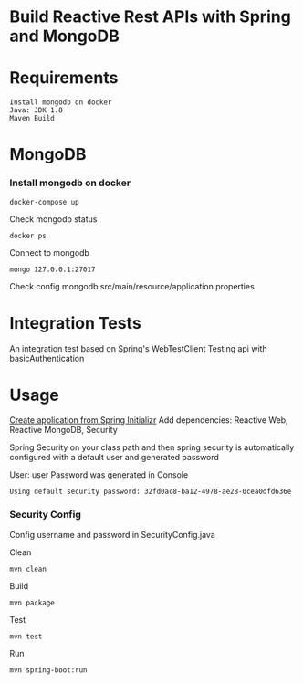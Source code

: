 # Build Reactive Rest APIs with Spring and MongoDB

# Requirements
    Install mongodb on docker
    Java: JDK 1.8
    Maven Build

# MongoDB

### Install mongodb on docker

```
docker-compose up
```

Check mongodb status
```
docker ps
```

Connect to mongodb
```
mongo 127.0.0.1:27017
```

Check config mongodb
src/main/resource/application.properties


# Integration Tests
An integration test based on Spring's WebTestClient
Testing api with basicAuthentication

# Usage
[Create application from Spring Initializr](http://start.spring.io/)
Add dependencies: Reactive Web, Reactive MongoDB, Security


Spring Security on your class path and then spring security is automatically configured with a default user and generated password

User: user
Password was generated in Console

```
Using default security password: 32fd0ac8-ba12-4978-ae28-0cea0dfd636e
```

### Security Config
Config username and password in SecurityConfig.java


Clean
```
mvn clean
```

Build
```
mvn package
```

Test
```
mvn test
```

Run
```
mvn spring-boot:run
```

